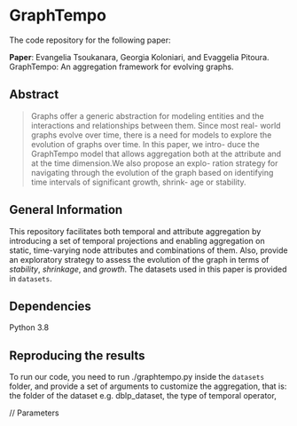 # GraphTempo
The code repository for the following paper:

**Paper**: Evangelia Tsoukanara, Georgia Koloniari, and Evaggelia Pitoura. GraphTempo: An aggregation framework for evolving graphs.

## Abstract
> Graphs offer a generic abstraction for modeling entities and the
> interactions and relationships between them. Since most real-
> world graphs evolve over time, there is a need for models to
> explore the evolution of graphs over time. In this paper, we intro-
> duce the GraphTempo model that allows aggregation both at the
> attribute and at the time dimension.We also propose an explo-
> ration strategy for navigating through the evolution of the graph
> based on identifying time intervals of significant growth, shrink-
> age or stability.

## General Information
This repository facilitates both temporal and attribute aggregation by introducing a set of temporal projections and enabling aggregation on static, time-varying node attributes and combinations of them. Also, provide an exploratory strategy to assess the evolution of the graph in terms of _stability_, _shrinkage_, and _growth_. The datasets used in this paper is provided in `datasets`.

## Dependencies
Python 3.8

## Reproducing the results
To run our code, you need to run ./graphtempo.py inside the `datasets` folder, and provide a set of arguments to customize the aggregation, that is: the folder of the dataset e.g. dblp_dataset, the type of temporal operator, 


 // Parameters
